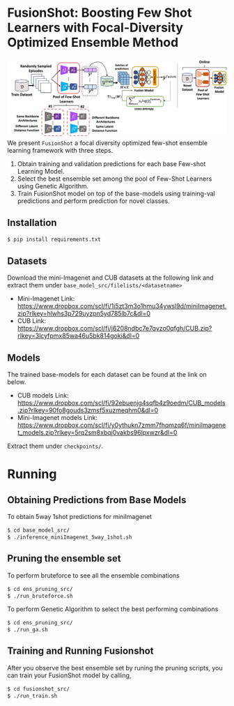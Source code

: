 # FusionShot: Boosting Few Shot Learners with Focal-Diversity Optimized Ensemble Method

![alt text](./ensemble.jpg)
We present `FusionShot` a focal diversity optimized few-shot ensemble learning framework with three steps.
1) Obtain training and validation predictions for each base Few-shot Learning Model.
2) Select the best ensemble set among the pool of Few-Shot Learners using Genetic Algorithm.
3) Train FusionShot model on top of the base-models using training-val predictions and perform prediction for novel classes.

## Installation
```
$ pip install requirements.txt
```

## Datasets
Download the mini-Imagenet and CUB datasets at the following link and extract them under `base_model_src/filelists/<datasetname>`

- Mini-Imagenet Link: https://www.dropbox.com/scl/fi/1i5zt3m3o1hmu34ywsl9d/miniImagenet.zip?rlkey=hlwhs3p729uyzpn5yd785lb7c&dl=0
- CUB Link: https://www.dropbox.com/scl/fi/j6208ndbc7e7qvzo0qfgh/CUB.zip?rlkey=3lcyfpmx85wa46u5bk814goki&dl=0

## Models
The trained base-models for each dataset can be found at the link on below.

- CUB models Link: https://www.dropbox.com/scl/fi/92ebuenjg4sqfb4z9oedm/CUB_models.zip?rlkey=90fo8gouds3zmsf5xuzmeqhm0&dl=0
- Mini-Imagenet models Link: https://www.dropbox.com/scl/fi/y0ythukn7zmm7fhqmzq6f/miniImagenet_models.zip?rlkey=5rq2sm8xbqj0vakbs96lpxwzr&dl=0

Extract them under `checkpoints/`.



# Running

## Obtaining Predictions from Base Models
To obtain 5way 1shot predictions for miniImagenet
```
$ cd base_model_src/
$ ./inference_miniImagenet_5way_1shot.sh
```

## Pruning the ensemble set
To perform bruteforce to see all the ensemble combinations
```
$ cd ens_pruning_src/
$ ./run_bruteforce.sh
```

To perform Genetic Algorithm to select the best performing combinations
```
$ cd ens_pruning_src/
$ ./run_ga.sh
```


## Training and Running Fusionshot
After you observe the best ensemble set by runing the pruning scripts, you can train your FusionShot model by calling,
```
$ cd fusionshot_src/
$ ./run_train.sh
```


